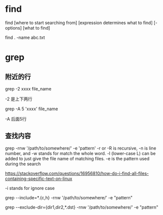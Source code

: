 # find

find [where to start searching from]
 [expression determines what to find] [-options] [what to find]

find . -name abc.txt



# grep


## 附近的行

grep -2 xxxx file_name

-2 是上下两行


grep -A 5 'xxxx' file_name

-A 后面5行


## 查找内容


grep -rnw '/path/to/somewhere/' -e 'pattern'
-r or -R is recursive,
-n is line number, and
-w stands for match the whole word.
-l (lower-case L) can be added to just give the file name of matching files.
-e is the pattern used during the search

https://stackoverflow.com/questions/16956810/how-do-i-find-all-files-containing-specific-text-on-linux

-i stands for ignore case


grep --include=\*.{c,h} -rnw '/path/to/somewhere/' -e "pattern"

grep --exclude-dir={dir1,dir2,*.dst} -rnw '/path/to/somewhere/' -e "pattern"